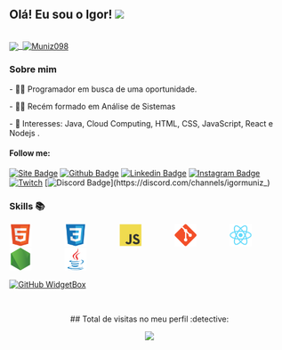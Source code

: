 ## Olá! Eu sou o Igor! <img src="https://raw.githubusercontent.com/iampavangandhi/iampavangandhi/master/gifs/Hi.gif" width="30px"></h2>
</br>
<a href="https://github.com/Muniz098/github-readme-stats">
  <img align="center" src="https://github-readme-stats.vercel.app/api/top-langs/?username=Muniz098&layout=compact&langs_count=7&theme=dracula"/>
  &nbsp;<img align="center" src="https://github-readme-stats.vercel.app/api?username=Muniz098&show_icons=true&locale=en&theme=dracula" alt="Muniz098" />
</a>

### Sobre mim
<div style="display: inline_block"  >
<p> - 👨‍💻 Programador em busca de uma oportunidade. </p>
<p> - 👨‍🎓 Recém formado em Análise de Sistemas </p>
<p> - 🎯 Interesses: Java, Cloud Computing, HTML, CSS, JavaScript, React e Nodejs . </p>
</div>

#### Follow me:
[![Site Badge](https://img.shields.io/badge/-Website%2fBlog-blue?style=flat-square&logo=website&logoColor=white&link=https://igormuniz-portfolio.netlify.app/)]([https://igormuniz-portfolio.netlify.app/](https://igormuniz-portfolio.netlify.app/)/)
[![Github Badge](https://img.shields.io/badge/-Github-000?style=flat-square&logo=Github&logoColor=white&link=https://github.com/Muniz098)](https://github.com/Muniz098)
[![Linkedin Badge](https://img.shields.io/badge/-LinkedIn-blue?style=flat-square&logo=Linkedin&logoColor=white&link=https://www.linkedin.com/in/igor-muniz-6a9975202/)](https://www.linkedin.com/in/igor-muniz-6a9975202/)
[![Instagram Badge](https://img.shields.io/badge/-Instagram-C13584?style=flat-square&labelColor=C13584&logo=instagram&logoColor=white&link=https://www.instagram.com/muniz._igor/)](https://www.instagram.com/muniz._igor/)
[![Twitch](https://img.shields.io/badge/Igor&nbsp;Muniz-%239146FF.svg?style=flat-square&logo=Twitch&logoColor=white&link=https://www.twitch.tv/calejad0)](https://www.twitch.tv/calejad0)
[![Discord Badge](https://img.shields.io/badge/-Discord-6f84d2?style=flat-square&labelColor=6f84d2&logo=Discord&logoColor=white&link=https://discord.com/channels/igormuniz_)](https://discord.com/channels/igormuniz_)
  
### Skills 📚 
  
  <div align="left">    
    <img height="40" src="https://raw.githubusercontent.com/devicons/devicon/master/icons/html5/html5-original.svg">
    &nbsp;&nbsp;&nbsp;&nbsp;&nbsp;&nbsp;&nbsp;&nbsp;&nbsp;&nbsp;&nbsp;&nbsp;&nbsp;
    <img height="40" src="https://raw.githubusercontent.com/devicons/devicon/master/icons/css3/css3-original.svg">
    &nbsp;&nbsp;&nbsp;&nbsp;&nbsp;&nbsp;&nbsp;&nbsp;&nbsp;&nbsp;&nbsp;&nbsp;&nbsp;
    <img height="40" src="https://raw.githubusercontent.com/devicons/devicon/master/icons/javascript/javascript-original.svg">
    &nbsp;&nbsp;&nbsp;&nbsp;&nbsp;&nbsp;&nbsp;&nbsp;&nbsp;&nbsp;&nbsp;&nbsp;&nbsp;
    <img height="40" src="https://raw.githubusercontent.com/devicons/devicon/master/icons/git/git-original.svg">
    &nbsp;&nbsp;&nbsp;&nbsp;&nbsp;&nbsp;&nbsp;&nbsp;&nbsp;&nbsp;&nbsp;&nbsp;&nbsp;
    <img height="40" src="https://raw.githubusercontent.com/devicons/devicon/master/icons/react/react-original.svg">
    &nbsp;&nbsp;&nbsp;&nbsp;&nbsp;&nbsp;&nbsp;&nbsp;&nbsp;&nbsp;&nbsp;&nbsp;&nbsp;
    <img height="40" src="https://raw.githubusercontent.com/devicons/devicon/master/icons/nodejs/nodejs-original.svg">
    &nbsp;&nbsp;&nbsp;&nbsp;&nbsp;&nbsp;&nbsp;&nbsp;&nbsp;&nbsp;&nbsp;&nbsp;&nbsp;
    <img height="40" src="https://raw.githubusercontent.com/devicons/devicon/master/icons/java/java-original.svg">
    &nbsp;&nbsp;&nbsp;&nbsp;&nbsp;&nbsp;&nbsp;&nbsp;&nbsp;&nbsp;&nbsp;&nbsp;&nbsp;
</div>

[![GitHub WidgetBox](https://github-widgetbox.vercel.app/api/profile?username=Muniz098&data=followers,repositories,stars,commits&theme=darkmode)](https://github.com/Muniz098)

</br>
<p align="center"> 
 ## Total de visitas no meu perfil :detective: <br>
 <p align="center"> 
   <img alingn="center" src="https://profile-counter.glitch.me/Muniz098/count.svg" />
 </p>

</p>
